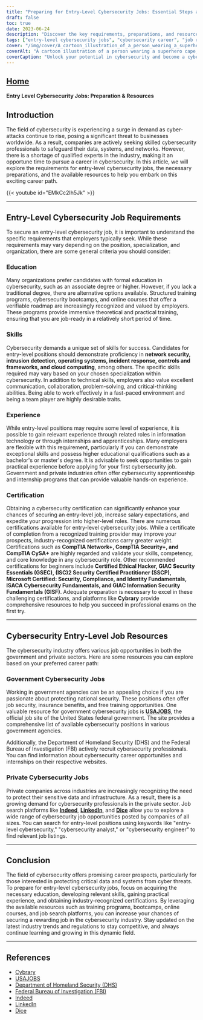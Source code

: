 ```yaml
---
title: "Preparing for Entry-Level Cybersecurity Jobs: Essential Steps and Resources"
draft: false
toc: true
date: 2023-06-24
description: "Discover the key requirements, preparations, and resources for entry-level cybersecurity jobs to kick-start your career in this high-demand field."
tags: ["entry-level cybersecurity jobs", "cybersecurity career", "job requirements", "education in cybersecurity", "cybersecurity skills", "gaining experience", "cybersecurity certifications", "government cybersecurity jobs", "private sector cybersecurity jobs", "job search platforms", "cybersecurity training programs", "online courses", "cybersecurity apprenticeships", "cybersecurity internships", "USAJOBS", "Department of Homeland Security", "FBI", "Indeed", "LinkedIn", "Dice", "cybersecurity industry", "industry trends", "protecting data", "system security", "cyber threats", "career development", "professional growth", "industry regulations", "cybersecurity resources", "job opportunities"]
cover: "/img/cover/A_cartoon_illustration_of_a_person_wearing_a_superhero_cape.png"
coverAlt: "A cartoon illustration of a person wearing a superhero cape, holding a shield, and standing in front of a computer with locks and shields around it."
coverCaption: "Unlock your potential in cybersecurity and become a cyber defender."
---
```


## [Home](/cyber-security-career-playbook-start/)

**Entry Level Cybersecurity Jobs: Preparation & Resources**

## Introduction

The field of cybersecurity is experiencing a surge in demand as cyber-attacks continue to rise, posing a significant threat to businesses worldwide. As a result, companies are actively seeking skilled cybersecurity professionals to safeguard their data, systems, and networks. However, there is a shortage of qualified experts in the industry, making it an opportune time to pursue a career in cybersecurity. In this article, we will explore the requirements for entry-level cybersecurity jobs, the necessary preparations, and the available resources to help you embark on this exciting career path.

{{< youtube id="EMkCc2Ih5Jk" >}}

______

## Entry-Level Cybersecurity Job Requirements

To secure an entry-level cybersecurity job, it is important to understand the specific requirements that employers typically seek. While these requirements may vary depending on the position, specialization, and organization, there are some general criteria you should consider:

### Education

Many organizations prefer candidates with formal education in cybersecurity, such as an associate degree or higher. However, if you lack a traditional degree, there are alternative options available. Structured training programs, cybersecurity bootcamps, and online courses that offer a verifiable roadmap are increasingly recognized and valued by employers. These programs provide immersive theoretical and practical training, ensuring that you are job-ready in a relatively short period of time.

### Skills

Cybersecurity demands a unique set of skills for success. Candidates for entry-level positions should demonstrate proficiency in **network security, intrusion detection, operating systems, incident response, controls and frameworks, and cloud computing**, among others. The specific skills required may vary based on your chosen specialization within cybersecurity. In addition to technical skills, employers also value excellent communication, collaboration, problem-solving, and critical-thinking abilities. Being able to work effectively in a fast-paced environment and being a team player are highly desirable traits.

### Experience

While entry-level positions may require some level of experience, it is possible to gain relevant experience through related roles in information technology or through internships and apprenticeships. Many employers are flexible with this requirement, particularly if you can demonstrate exceptional skills and possess higher educational qualifications such as a bachelor's or master's degree. It is advisable to seek opportunities to gain practical experience before applying for your first cybersecurity job. Government and private industries often offer cybersecurity apprenticeship and internship programs that can provide valuable hands-on experience.

### Certification

Obtaining a cybersecurity certification can significantly enhance your chances of securing an entry-level job, increase salary expectations, and expedite your progression into higher-level roles. There are numerous certifications available for entry-level cybersecurity jobs. While a certificate of completion from a recognized training provider may improve your prospects, industry-recognized certifications carry greater weight. Certifications such as **CompTIA Network+, CompTIA Security+, and CompTIA CySA+** are highly regarded and validate your skills, competency, and core knowledge in any cybersecurity role. Other recommended certifications for beginners include **Certified Ethical Hacker, GIAC Security Essentials (GSEC), (ISC)2 Security Certified Practitioner (SSCP), Microsoft Certified: Security, Compliance, and Identity Fundamentals, ISACA Cybersecurity Fundamentals, and GIAC Information Security Fundamentals (GISF)**. Adequate preparation is necessary to excel in these challenging certifications, and platforms like **Cybrary** provide comprehensive resources to help you succeed in professional exams on the first try.

______

## Cybersecurity Entry-Level Job Resources

The cybersecurity industry offers various job opportunities in both the government and private sectors. Here are some resources you can explore based on your preferred career path:

### Government Cybersecurity Jobs

Working in government agencies can be an appealing choice if you are passionate about protecting national security. These positions often offer job security, insurance benefits, and free training opportunities. One valuable resource for government cybersecurity jobs is [**USAJOBS**](https://www.usajobs.gov/), the official job site of the United States federal government. The site provides a comprehensive list of available cybersecurity positions in various government agencies.

Additionally, the Department of Homeland Security (DHS) and the Federal Bureau of Investigation (FBI) actively recruit cybersecurity professionals. You can find information about cybersecurity career opportunities and internships on their respective websites.

### Private Cybersecurity Jobs

Private companies across industries are increasingly recognizing the need to protect their sensitive data and infrastructure. As a result, there is a growing demand for cybersecurity professionals in the private sector. Job search platforms like [**Indeed**](https://www.indeed.com/), [**LinkedIn**](https://www.linkedin.com/), and [**Dice**](https://www.dice.com/) allow you to explore a wide range of cybersecurity job opportunities posted by companies of all sizes. You can search for entry-level positions using keywords like "entry-level cybersecurity," "cybersecurity analyst," or "cybersecurity engineer" to find relevant job listings.

______

## Conclusion

The field of cybersecurity offers promising career prospects, particularly for those interested in protecting critical data and systems from cyber threats. To prepare for entry-level cybersecurity jobs, focus on acquiring the necessary education, developing relevant skills, gaining practical experience, and obtaining industry-recognized certifications. By leveraging the available resources such as training programs, bootcamps, online courses, and job search platforms, you can increase your chances of securing a rewarding job in the cybersecurity industry. Stay updated on the latest industry trends and regulations to stay competitive, and always continue learning and growing in this dynamic field.

______

## References

- [Cybrary](https://www.cybrary.it/)
- [USAJOBS](https://www.usajobs.gov/)
- [Department of Homeland Security (DHS)](https://www.dhs.gov/)
- [Federal Bureau of Investigation (FBI)](https://www.fbi.gov/)
- [Indeed](https://www.indeed.com/)
- [LinkedIn](https://www.linkedin.com/)
- [Dice](https://www.dice.com/)
